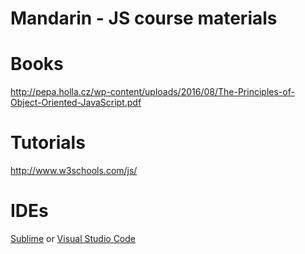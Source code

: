 # Mandarin - JS course materials

# Books
http://pepa.holla.cz/wp-content/uploads/2016/08/The-Principles-of-Object-Oriented-JavaScript.pdf

# Tutorials
http://www.w3schools.com/js/

# IDEs
[Sublime](https://www.sublimetext.com/) or [Visual Studio Code](https://code.visualstudio.com/?utm_expid=101350005-31.YsqwCVJESWmc4UCMDLsNRw.0&utm_referrer=https%3A%2F%2Fwww.google.am%2F) 

